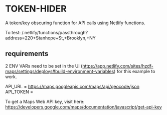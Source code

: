 # TOKEN-HIDER
A token/key obscuring function for API calls using Netlify functions.

To test: /.netlify/functions/passthrough?address=220+Stanhope+St,+Brooklyn,+NY

## requirements

2 ENV VARs need to be set in the UI (https://app.netlify.com/sites/hzdf-maps/settings/deploys#build-environment-variables) for this example to work.

API_URL = https://maps.googleapis.com/maps/api/geocode/json
API_TOKEN = <your Google Maps API key here>
  
To get a Maps Web API key, visit here: https://developers.google.com/maps/documentation/javascript/get-api-key
